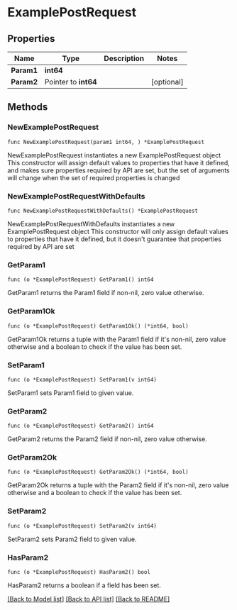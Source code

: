 # ExamplePostRequest

## Properties

Name | Type | Description | Notes
------------ | ------------- | ------------- | -------------
**Param1** | **int64** |  | 
**Param2** | Pointer to **int64** |  | [optional] 

## Methods

### NewExamplePostRequest

`func NewExamplePostRequest(param1 int64, ) *ExamplePostRequest`

NewExamplePostRequest instantiates a new ExamplePostRequest object
This constructor will assign default values to properties that have it defined,
and makes sure properties required by API are set, but the set of arguments
will change when the set of required properties is changed

### NewExamplePostRequestWithDefaults

`func NewExamplePostRequestWithDefaults() *ExamplePostRequest`

NewExamplePostRequestWithDefaults instantiates a new ExamplePostRequest object
This constructor will only assign default values to properties that have it defined,
but it doesn't guarantee that properties required by API are set

### GetParam1

`func (o *ExamplePostRequest) GetParam1() int64`

GetParam1 returns the Param1 field if non-nil, zero value otherwise.

### GetParam1Ok

`func (o *ExamplePostRequest) GetParam1Ok() (*int64, bool)`

GetParam1Ok returns a tuple with the Param1 field if it's non-nil, zero value otherwise
and a boolean to check if the value has been set.

### SetParam1

`func (o *ExamplePostRequest) SetParam1(v int64)`

SetParam1 sets Param1 field to given value.


### GetParam2

`func (o *ExamplePostRequest) GetParam2() int64`

GetParam2 returns the Param2 field if non-nil, zero value otherwise.

### GetParam2Ok

`func (o *ExamplePostRequest) GetParam2Ok() (*int64, bool)`

GetParam2Ok returns a tuple with the Param2 field if it's non-nil, zero value otherwise
and a boolean to check if the value has been set.

### SetParam2

`func (o *ExamplePostRequest) SetParam2(v int64)`

SetParam2 sets Param2 field to given value.

### HasParam2

`func (o *ExamplePostRequest) HasParam2() bool`

HasParam2 returns a boolean if a field has been set.


[[Back to Model list]](../README.md#documentation-for-models) [[Back to API list]](../README.md#documentation-for-api-endpoints) [[Back to README]](../README.md)


